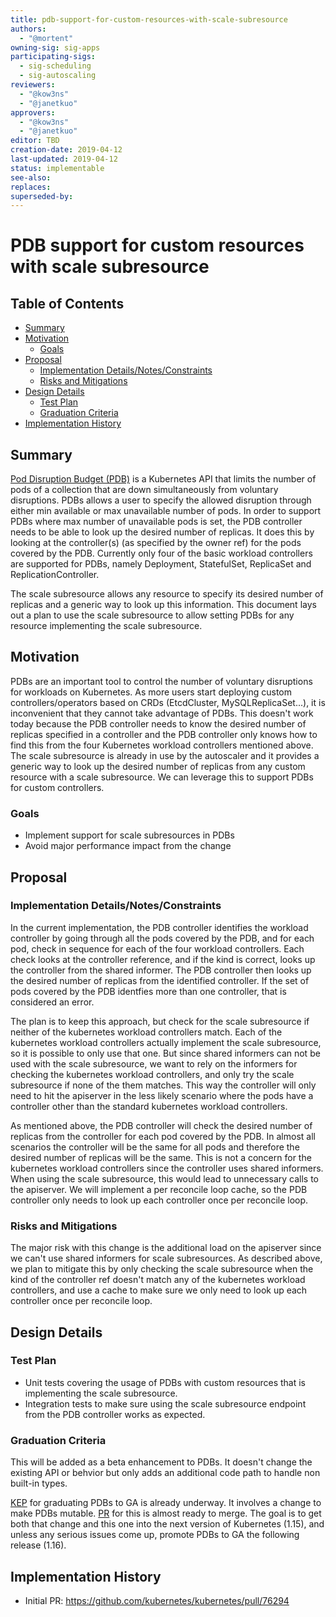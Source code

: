 ```yaml
---
title: pdb-support-for-custom-resources-with-scale-subresource
authors:
  - "@mortent"
owning-sig: sig-apps
participating-sigs:
  - sig-scheduling
  - sig-autoscaling
reviewers:
  - "@kow3ns"
  - "@janetkuo"
approvers:
  - "@kow3ns"
  - "@janetkuo"
editor: TBD
creation-date: 2019-04-12
last-updated: 2019-04-12
status: implementable
see-also:
replaces:
superseded-by:
---
```


# PDB support for custom resources with scale subresource

## Table of Contents

<!-- toc -->
- [Summary](#summary)
- [Motivation](#motivation)
  - [Goals](#goals)
- [Proposal](#proposal)
  - [Implementation Details/Notes/Constraints](#implementation-detailsnotesconstraints)
  - [Risks and Mitigations](#risks-and-mitigations)
- [Design Details](#design-details)
  - [Test Plan](#test-plan)
  - [Graduation Criteria](#graduation-criteria)
- [Implementation History](#implementation-history)
<!-- /toc -->

## Summary

[Pod Disruption Budget (PDB)](https://kubernetes.io/docs/tasks/run-application/configure-pdb/)
is a Kubernetes API that limits the number of pods of a collection that are down simultaneously from voluntary disruptions. PDBs allows a user to specify the allowed disruption through either min available or max unavailable number of pods. In order to support PDBs where max number of unavailable pods is set, the PDB controller needs to be able to look up the desired number of replicas. It does this by looking at the controller(s) (as specified by the owner ref) for the pods covered by the PDB. Currently only four of the basic workload controllers are supported for PDBs, namely Deployment, StatefulSet, ReplicaSet and ReplicationController. 

The scale subresource allows any resource to specify its desired number of replicas and a generic way to look up this information. This document lays out a plan to use the scale subresource to allow setting PDBs for any resource implementing the scale subresource.

## Motivation

PDBs are an important tool to control the number of voluntary disruptions for workloads on Kubernetes. As more users start deploying custom controllers/operators based on CRDs (EtcdCluster, MySQLReplicaSet...), it is inconvenient that they cannot take advantage of PDBs. This doesn't work today because the PDB controller needs to know the desired number of replicas specified in a controller and the PDB controller only knows how to find this from the four Kubernetes workload controllers mentioned above. The scale subresource is already in use by the autoscaler and it provides a generic way to look up the desired number of replicas from any custom resource with a scale subresource. We can leverage this to support PDBs for custom controllers.

### Goals

- Implement support for scale subresources in PDBs
- Avoid major performance impact from the change

## Proposal

### Implementation Details/Notes/Constraints

In the current implementation, the PDB controller identifies the workload controller by going through all the pods covered by the PDB, and for each pod, check in sequence for each of the four workload controllers. Each check looks at the controller reference, and if the kind is correct, looks up the controller from the shared informer. The PDB controller then looks up the desired number of replicas from the identified controller. If the set of pods covered by the PDB identfies more than one controller, that is considered an error. 

The plan is to keep this approach, but check for the scale subresource if neither of the kubernetes workload controllers match. Each of the kubernetes workload controllers actually implement the scale subresource, so it is possible to only use that one. But since shared informers can not be used with the scale subresource, we want to rely on the informers for checking the kubernetes workload controllers, and only try the scale subresource if none of the them matches. This way the controller will only need to hit the apiserver in the less likely scenario where the pods have a controller other than the standard kubernetes workload controllers.

As mentioned above, the PDB controller will check the desired number of replicas from the controller for each pod covered by the PDB. In almost all scenarios the controller will be the same for all pods and therefore the desired number of replicas will be the same. This is not a concern for the kubernetes workload controllers since the controller uses shared informers. When using the scale subresource, this would lead to unnecessary calls to the apiserver. We will implement a per reconcile loop cache, so the PDB controller only needs to look up each controller once per reconcile loop.

### Risks and Mitigations

The major risk with this change is the additional load on the apiserver since we can't use shared informers for scale subresources. As described above, we plan to mitigate this by only checking the scale subresource when the kind of the controller ref doesn't match any of the kubernetes workload controllers, and use a cache to make sure we only need to look up each controller once per reconcile loop.

## Design Details

### Test Plan

* Unit tests covering the usage of PDBs with custom resources that is implementing the scale subresource.
* Integration tests to make sure using the scale subresource endpoint from the PDB controller works as expected.

### Graduation Criteria

This will be added as a beta enhancement to PDBs. It doesn't change the existing API or behvior but only adds an additional code path to handle non built-in types.

[KEP](https://github.com/kubernetes/enhancements/pull/904) for graduating PDBs to GA is already underway. It involves a change to make PDBs mutable. [PR](https://github.com/kubernetes/kubernetes/pull/69867) for this is almost ready to merge. The goal is to get both that change and this one into the next version of Kubernetes (1.15), and unless any serious issues come up, promote PDBs to GA the following release (1.16).

## Implementation History

- Initial PR: https://github.com/kubernetes/kubernetes/pull/76294

